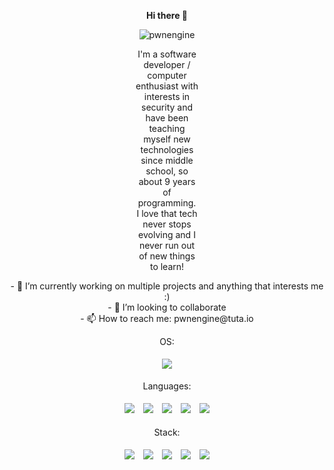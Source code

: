 <p align="center" style="font-weight: bold">
Hi there 👋
</p>
<p align="center">
<img src="https://count.getloli.com/get/@pwnengine" alt="pwnengine" />
</p>
<div align="center">
  <p align = "center" style="width: 100px"> I'm a software developer / computer enthusiast with interests in security and have been teaching myself new technologies since middle school, so about 9 years of programming. I love that tech never stops evolving and I never run out of new things to learn!  </p>

 <p style="align: left">
- 🔭 I’m currently working on multiple projects and anything that interests me :) <br/>
- 👯 I’m looking to collaborate <br/>
- 📫 How to reach me: pwnengine@tuta.io <br/>
        
  </p>

  <p>OS:</p>
  <p align = "center"> 
    <img style="margin: 5px" src="https://img.shields.io/badge/Arch%20Linux-1793D1?logo=arch-linux&logoColor=fff&style=for-the-badge" />
  </p>

  <p>Languages:</p>
  <p align = "center"> 
    <img style="margin: 5px" src="https://img.shields.io/badge/c-%2300599C.svg?style=for-the-badge&logo=c&logoColor=white" />
    <img style="margin: 5px" src="https://img.shields.io/badge/javascript-%23323330.svg?style=for-the-badge&logo=javascript&logoColor=%23F7DF1E" />
    <img style="margin: 5px" src="https://img.shields.io/badge/php-%23777BB4.svg?style=for-the-badge&logo=php&logoColor=white" />
    <img style="margin: 5px" src="https://img.shields.io/badge/python-3670A0?style=for-the-badge&logo=python&logoColor=ffdd54" />
    <img style="margin: 5px" src="https://img.shields.io/badge/go-%2300ADD8.svg?style=for-the-badge&logo=go&logoColor=white" />
  </p>

   <p>Stack:</p>
  <p align = "center"> 
    <img style="margin: 5px" src="https://img.shields.io/badge/nginx-%23009639.svg?style=for-the-badge&logo=nginx&logoColor=white" />
    <img style="margin: 5px" src="https://img.shields.io/badge/typescript-%23007ACC.svg?style=for-the-badge&logo=typescript&logoColor=white" />
    <img style="margin: 5px" src="https://img.shields.io/badge/node.js-6DA55F?style=for-the-badge&logo=node.js&logoColor=white" />
    <img style="margin: 5px" src="https://img.shields.io/badge/postgres-%23316192.svg?style=for-the-badge&logo=postgresql&logoColor=white" />
    <img style="margin: 5px" src="https://img.shields.io/badge/Linux-FCC624?style=for-the-badge&logo=linux&logoColor=black" />
  </p>

    
</div>

<!--
**pwnengine/pwnengine** is a ✨ _special_ ✨ repository because its `README.md` (this file) appears on your GitHub profile.

Here are some ideas to get you started:

- 🔭 I’m currently working on ...
- 🌱 I’m currently learning ...
- 👯 I’m looking to collaborate on ...
- 🤔 I’m looking for help with ...
- 💬 Ask me about ...
- 📫 How to reach me: ...
- 😄 Pronouns: ...
- ⚡ Fun fact: ...
-->
